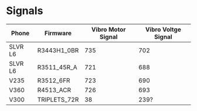 Signals
=======

| Phone   | Firmware     | Vibro Motor Signal | Vibro Voltge Signal |
| ---     | ---          | ---                | ---                 |
| SLVR L6 | R3443H1_0BR  | 735                | 702                 |
| SLVR L6 | R3511_45R_A  | 721                | 688                 |
| V235    | R3512_6FR    | 723                | 690                 |
| V360    | R4513_ACR    | 726                | 693                 |
| V300    | TRIPLETS_72R | 38                 | 239?                |
